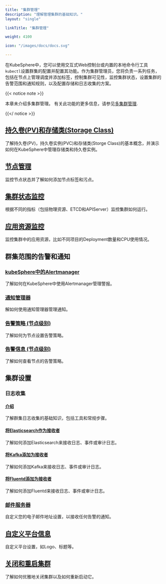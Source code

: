 ```yaml
---
title: "集群管理"
description: "理解管理集群的基础知识。"
layout: "single"

linkTitle: "集群管理"

weight: 4100

icon: "/images/docs/docs.svg"

---
```


在KubeSphere中，您可以使用交互式Web控制台或内置的本地命令行工具`kubectl`设置群集的配置并配置其功能。作为集群管理员，您将负责一系列任务，包括在节点上管理调度并添加标签，控制集群可见性，​​监控集群状态，设置集群的告警范围和通知规则，以及配置存储和日志收集的方案。

{{< notice note >}}

本章未介绍多集群管理。 有关此功能的更多信息，请参见[多集群管理](../multicluster-management/).

{{</ notice >}}

## [持久卷(PV)和存储类(Storage Class)](../cluster-administration/persistent-volume-and-storage-class/)

了解持久卷(PV)，持久卷实例(PVC)和存储类(Storge Class)的基本概念，并演示如何在KubeSphere中管理存储类和持久卷实例。

## [节点管理](../cluster-administration/nodes/)

监控节点状态并了解如何添加节点标签和污点。

## [集群状态监控](../cluster-administration/cluster-status-monitoring/)

根据不同的指标（包括物理资源、ETCD和APIServer）监控集群如何运行。

## [应用资源监控](../cluster-administration/application-resources-monitoring/)

监控集群中的应用资源，比如不同项目的Deployment数量和CPU使用情况。

## 群集范围的告警和通知

### [kubeSphere中的Alertmanager](../cluster-administration/cluster-wide-alerting-and-notification/alertmanager/)

了解如何在KubeSphere中使用Alertmanager管理警报。

### [通知管理器](../cluster-administration/cluster-wide-alerting-and-notification/notification-manager/)

解如何使用通知管理器管理通知。

### [告警策略 (节点级别)](../cluster-administration/cluster-wide-alerting-and-notification/alerting-policy/)

了解如何为节点设置告警策略。

### [告警信息 (节点级别)](../cluster-administration/cluster-wide-alerting-and-notification/alerting-message/)

了解如何查看节点的告警策略。

## 集群设置

### 日志收集

#### [介绍](../cluster-administration/cluster-settings/log-collections/introduction/)

了解群集日志收集的基础知识，包括工具和常规步骤。

#### [将Elasticsearch作为接收者](../cluster-administration/cluster-settings/log-collections/add-es-as-receiver/)

了解如何添加Elasticsearch来接收日志、事件或审计日志。

#### [将Kafka添加为接收者](../cluster-administration/cluster-settings/log-collections/add-kafka-as-receiver/)

了解如何添加Kafka来接收日志、事件或审计日志。

#### [将Fluentd添加为接收者](../cluster-administration/cluster-settings/log-collections/add-fluentd-as-receiver/)

了解如何添加Fluentd来接收日志、事件或审计日志。

### [邮件服务器](../cluster-administration/cluster-settings/mail-server/)

自定义您的电子邮件地址设置，以接收任何告警的通知。

## [自定义平台信息](../cluster-administration/platform-settings/customize-basic-information/)

自定义平台设置，如Logo、标题等。

## [关闭和重启集群](../cluster-administration/shuting-down-and-restart-cluster-cracefully/)

了解如何优雅地关闭集群以及如何重新启动它。